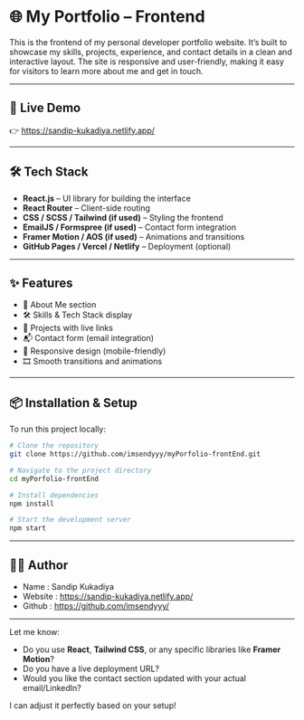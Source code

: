 # 🌐 My Portfolio – Frontend

This is the frontend of my personal developer portfolio website. It’s built to showcase my skills, projects, experience, and contact details in a clean and interactive layout. The site is responsive and user-friendly, making it easy for visitors to learn more about me and get in touch.

---

## 🚀 Live Demo

👉 https://sandip-kukadiya.netlify.app/

---

## 🛠️ Tech Stack

- **React.js** – UI library for building the interface
- **React Router** – Client-side routing
- **CSS / SCSS / Tailwind (if used)** – Styling the frontend
- **EmailJS / Formspree (if used)** – Contact form integration
- **Framer Motion / AOS (if used)** – Animations and transitions
- **GitHub Pages / Vercel / Netlify** – Deployment (optional)

---

## ✨ Features

- 📄 About Me section
- 🛠️ Skills & Tech Stack display
- 💼 Projects with live links
- 📬 Contact form (email integration)
- 🎨 Responsive design (mobile-friendly)
- 🎞️ Smooth transitions and animations

---

## 📦 Installation & Setup

To run this project locally:

```bash
# Clone the repository
git clone https://github.com/imsendyyy/myPorfolio-frontEnd.git

# Navigate to the project directory
cd myPorfolio-frontEnd

# Install dependencies
npm install

# Start the development server
npm start


```
---


## 🙋‍♂️ Author
- Name : Sandip Kukadiya
- Website : https://sandip-kukadiya.netlify.app/
- Github : https://github.com/imsendyyy/

---

Let me know:
- Do you use **React**, **Tailwind CSS**, or any specific libraries like **Framer Motion**?
- Do you have a live deployment URL?
- Would you like the contact section updated with your actual email/LinkedIn?

I can adjust it perfectly based on your setup!
